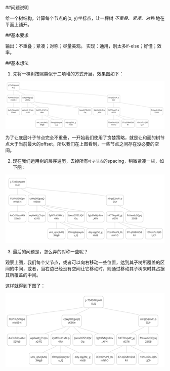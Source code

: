 ##问题说明

给一个树结构，计算每个节点的(x, y)坐标点，让一棵树 *不重叠*、*紧凑*、*对称* 地在平面上铺开。

##基本要求

输出：不重叠；紧凑；对称；尽量美观。
实现：通用，别太多if-else；好懂；效率。

##基本想法

1. 先将一棵树按照类似于二项堆的方式开展，效果图如下：

![tree-binomal-heap-style](https://github.com/g7tianyi/my-acm-solutions/blob/master/images/tree-0.jpg)

  为了让底层叶子节点完全不重叠，一开始我们使用了贪婪策略，就是让和面的树节点大于当前最大的offset，所以我们在上图看到，一些节点之间存在没必要的空间。

2. 现在我们运用树的层序遍历，去掉所有`叶子节点`的spacing，稍微紧凑一些，如下图：

![tree-binomal-heap-compact-style](https://github.com/g7tianyi/my-acm-solutions/blob/master/images/tree-1.jpg)

3. 最后的问题是，怎么弄的对称一些呢？

  观察上图，我们每个父节点，或者可以向右移动一些位置，达到其子树所覆盖的区间的中间，或者，当右边已经没有空间让它移动时，则通过移动其子树来时其占据其所覆盖的中间。
  
  这样就得到下图了：
  
![tree-binomal-heap-compact-style](https://github.com/g7tianyi/my-acm-solutions/blob/master/images/tree-3.jpg)


